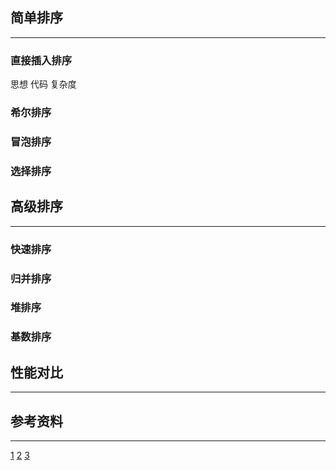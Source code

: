 

## 简单排序
---

### 直接插入排序
思想
代码
复杂度

### 希尔排序

### 冒泡排序

### 选择排序

## 高级排序
---

### 快速排序

### 归并排序

### 堆排序

### 基数排序

## 性能对比
---

## 参考资料
---
[1]()
[2]()
[3]()